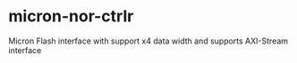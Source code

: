 # micron-nor-ctrlr
 Micron Flash interface with support x4 data width and supports AXI-Stream interface 
